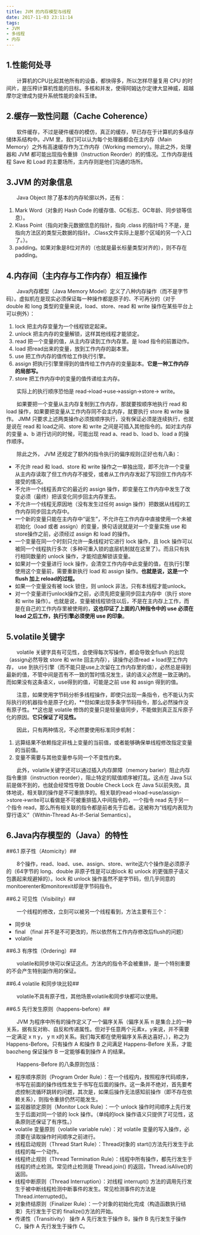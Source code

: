 ```yaml
---
title: JVM 的内存模型与线程
date: 2017-11-03 23:11:14
tags:
- JVM
- 多线程
- 内存
---
```


1.性能何处寻
-----

&emsp;&emsp;计算机的CPU比起其他所有的设备，都快得多，所以怎样尽量复用 CPU 的时间片，是压榨计算机性能的目标。多核和并发，使得阿姆达尔定律大显神威，超越摩尔定律成为提升系统性能的金科玉律。

2.缓存一致性问题（Cache Coherence）
------------------------

&emsp;&emsp;软件缓存，不过是硬件缓存的模仿，真正的缓存，早已存在于计算机的多级存储体系结构中。JVM 里，我们可以认为每个处理器都会在主内存（Main Memory）之外有高速缓存作为工作内存（Working memory）。除此之外，处理器和 JVM 都可能出现指令重排（Instruction Reorder）的的情况。工作内存是线程 Save 和 Load 的主要场所，主内存则是他们沟通的场所。

3.JVM 的对象信息
----------

&emsp;&emsp;Java Object 除了基本的内存轮廓以外，还有：

 1. Mark Word（对象的 Hash Code 的缓存值、GC标志、GC年龄、同步锁等信息）。
 2. Klass Point（指向对象元数据信息的指针，指向 .class  的指针吗？不是，是指向方法区的类型元数据的指针。.Class文件实际上是那个区域的另一个入口了。）。
 3. padding。如果对象是8位对齐的（也就是最长标量类型对齐的），则不存在padding。

4.内存间（主内存与工作内存）相互操作
----------

&emsp;&emsp;Java内存模型（Java Memory Model）定义了八种内存操作（而不是字节码）。虚拟机在是现实必须保证每一种操作都是原子的、不可再分的（对于 double 和 long 类型的变量来说，load、store、read 和 write 操作在某些平台上可以例外）：

 1. lock 把主内存变量为一个线程锁定起来。
 2. unlock 把主内存的变量解锁，这样其他线程才能锁定。
 3. read 把一个变量的值，从主内存读到工作内存里。是 load 指令的前置动作。
 4. load 把read出来的变量，放到工作内存的副本里。
 5. use 把工作内存的值传给工作执行引擎。
 6. assign 把执行引擎里得到的值传给工作内存的变量副本。**它是一种工作内存的局部写。**
 7. store 把工作内存中的变量的值传递给主内存。

&emsp;&emsp;实际上的执行顺序恐怕是 read->load->use->assign->store-> write。
 
&emsp;&emsp;如果要把一个变量从主内存复制到工作内存，那就要按顺序地执行 read 和load 操作，如果要把变量从工作内存同不会主内存，就要执行 store 和 write 操作。 JMM 只要求上述两类操作必须按顺序执行，没有保证必须是连续执行，也就是说在 read 和 load之间、store 和 write 之间是可插入其他指令的。如对主内存的变量 a、b 进行访问的时候，可能出现 read a、read b、load b、load a 的操作顺序。

&emsp;&emsp;除此之外， JVM 还规定了额外的指令执行的偏序规则(正好也有八条)：

 - 不允许 read 和 load、store 和 write 操作之一单独出现，即不允许一个变量从主内存读取了但工作内存不接受，或者从工作内存发起了写回但工作内存不接受的情况。
 - 不允许一个线程丢弃它的最近的 assign 操作，即变量在工作内存中发生了改变必须（最终）把该变化同步回主内存里去。
 - 不允许一个线程无原因地（没有发生过任何 assign 操作）把数据从线程的工作内存同步回主内存中。
 - 一个新的变量只能在主内存中“诞生”，不允许在工作内存中直接使用一个未被初始化（load 或者 assign）的变量，换句话说就是对一个变量实施 use 和 store操作之前，必须经过 assign 和 load 的操作。
 - 一个变量在同一个时刻只允许一条线程对它进行 lock 操作，且 lock 操作可以被同一个线程执行多次（多种可重入锁的底层机制就在这里了）。而且只有执行相同数量的 unlock 操作，才能彻底解锁该变量。
 - 如果对一个变量进行 lock 操作，会清空工作内存中此变量的值，在执行引擎使用这个变量前，需要重新执行 load 和 assign 操作。**也就是说，这是一个 flush 加上 reload的过程。**
 - 如果一个变量没有被 lock 锁住，则 unlock 非法，只有本线程才能unlock。
 - 对一个变量进行unlock操作之前，必须先把变量同步回主内存中（执行 store 和 write 操作）。也就是说，变量被线程锁住以后，不是在主内存上工作，而是在自己的工作内存里被使用的，**这也印证了上面的八种指令中的 use 必须在 load 之后工作，执行引擎必须使用 use 的印象**。

5.volatile关键字
-------------

&emsp;&emsp;volatile 关键字具有可见性，会使得每次写操作，都会导致全flush 的出现（assign必然导致 store 和 write 回主内存），读操作必须read + load至工作内存， use 到执行引擎（而不能只是use上次留在工作内存里的值），必然总是得到最新的值，不管中间是否有不一致的暂时情况发生，读的语义必然是一致正确的。而如果没有这条语义，use得到的值，可能是之前 use 和 assign 得到的值。

&emsp;&emsp;注意，如果使用字节码分析多线程操作，即使只出现一条指令，也不能认为实际执行的机器指令是原子化的，**但如果出现多条字节码指令，那么必然操作没有原子性。**这也是 volatile 修饰的变量只是轻量级同步，不能做到真正互斥原子化的原因。**它只保证了可见性。**

&emsp;&emsp;因此，只有两种情况，不必然要使用标准同步机制：

 1. 远算结果不依赖指定非栈上变量的当前值，或者能够确保单线程修改指定变量的当前值。
 2. 变量不需要与其他变量参与同一个不变性约束。

&emsp;&emsp;此外，volatile关键字还可以通过插入内存屏障（memory barier）阻止内存指令重排（instruction reorder），阻止特定的赋值顺序被打乱。这点在 Java 5以前是做不到的，也就会经常性导致 Double Check Lock 在 Java 5以前失败。具体地说，相关联的操作是不可重排序的。相关联的read->load->use/assign->store->write可以看做是不可被重排插入中间指令的，一个指令 read 先于另一个指令 read，那么所有相关联的指令都是前者先于后者。这被称为“线程内表现为穿行语义”（Within-Thread As-If-Serial Semantics）。

6.Java内存模型的（Java）的特性
-------------

##6.1 原子性（Atomicity）##

&emsp;&emsp;8个操作，read、load、use、assign、store、write这六个操作是必须原子的（64字节的 long、double 非原子性是可以由lock 和 unlock 的更强原子语义包裹起来规避掉的）。lock 和 unlock 操作虽然不是字节码，但几乎同意的 monitoerenter和monitorexit却是字节码指令。

##6.2 可见性（Visibility）##

&emsp;&emsp;一个线程的修改，立刻可以被另一个线程看到，方法主要有三个：
    
 - 同步块
 - final （final 并不是不可更改的，所以依然有工作内存修改后flush的问题）
 - volatile

##6.3 有序性（Ordering）##

&emsp;&emsp;volatile和同步块可以保证这点。方法内的指令不会被重排，是一个特别重要的不会产生特别副作用的保证。

##6.4 volatile 和同步块比较##

&emsp;&emsp;volatile不具有原子性，其他场景volatile和同步块都可以使用。

##6.5 先行发生原则（happens-before）##
    
&emsp;&emsp;JVM 为程序中所有的操作定义了一个偏序关系（偏序关系 π 是集合上的一种关系，据有反对称、自反和传递属性。但对于任意两个元素x，y来说，并不需要一定满足 x π y， y π x的关系。我们每天都在使用偏序关系表达喜好。），称之为 Happens-Before。只有操作 A 和操作 B 之间满足 Happens-Before 关系，才能baozheng
保证操作 B 一定能够看到操作 A 的结果。

&emsp;&emsp;Happens-Before 的八条原则包括：

 - 程序顺序原则（Program Order Rule）：在一个线程内，按照程序代码顺序，书写在前面的操作线性发生于书写在后面的操作。这一条并不绝对，首先要考虑控制流循环跳转的问题，其次是，如果后操作无法感知前操作（即不存在依赖关系），则指令重排仍然可能发生。
 - 监视器锁定原则（Monitor Lock Rule）：一个 unlock 操作时间顺序上先行发生于后面对同一个锁的 lock 操作。（单纯的lock 操作语义只提供了可见性，这条原则还保证了有序性。）
 - volatile 变量原则（volatile variable rule）：对 volatile 变量的写入操作，必须要在读取操作时间顺序之前进行。
 - 线程启动规则（Thread Start Rule）：Thread对象的 start()方法先行发生于此线程的每一个动作。
 - 线程终止规则（Thread Termination Rule）：线程中所有操作，都先行发生于线程的终止检测。常见终止检测是 Thread.join() 的返回，Thread.isAlive()的返回。
 - 线程中断原则（Thread Interruption）：对线程 interrupt() 方法的调用先行发生于被中断线程检测中断事件的发生。常见检测事件的方法是 Thread.interrupted()。
 - 对象终结原则（Finalizer Rule）：一个对象的初始化完成（构造函数执行结束）先行发生于它的 finalize()方法的开始。
 - 传递性（Transitivity） 操作 A 先行发生于操作 B，操作 B 先行发生于操作 C，操作 A 先行发生于操作 C。
